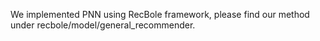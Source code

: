 
We implemented PNN using RecBole framework, please find our method under recbole/model/general_recommender.  
